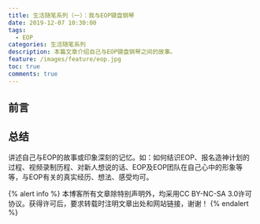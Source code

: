 ```yaml
---
title: 生活随笔系列（一）：我与EOP键盘钢琴
date: 2019-12-07 10:30:00
tags:
  - EOP
categories: 生活随笔系列
description: 本篇文章介绍自己与EOP键盘钢琴之间的故事。
feature: /images/feature/eop.jpg
toc: true
comments: true
---
```


## 前言

<!--more-->

##

## 总结

讲述自己与EOP的故事或印象深刻的记忆。如：如何结识EOP、报名造神计划的过程、视频录制历程、对新人想说的话、EOP及EOP团队在自己心中的形象等等，与EOP有关的真实经历、想法、感受均可。

{% alert info %}
本博客所有文章除特别声明外，均采用CC BY-NC-SA 3.0许可协议。获得许可后，要求转载时注明文章出处和网站链接，谢谢！
{% endalert %}
